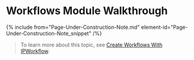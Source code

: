 # Workflows Module Walkthrough

{% include from="Page-Under-Construction-Note.md" element-id="Page-Under-Construction-Note_snippet" /%}

> To learn more about this topic, see [Create Workflows With IPWorkflow](https://docs.amelia.com/display/AIOps/Create+Workflows+with+IPworkflow).

